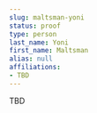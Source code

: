 ```yaml
---
slug: maltsman-yoni
status: proof
type: person
last_name: Yoni
first_name: Maltsman
alias: null
affiliations:
- TBD
---
```


TBD


